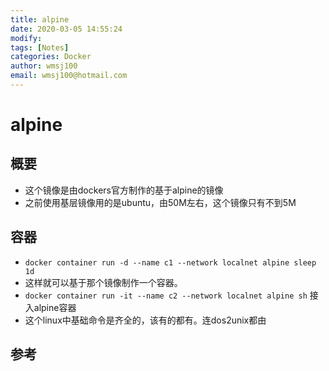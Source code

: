 ```yaml
---
title: alpine
date: 2020-03-05 14:55:24
modify: 
tags: [Notes]
categories: Docker
author: wmsj100
email: wmsj100@hotmail.com
---
```


# alpine

## 概要

- 这个镜像是由dockers官方制作的基于alpine的镜像
- 之前使用基层镜像用的是ubuntu，由50M左右，这个镜像只有不到5M

## 容器

- `docker container run -d --name c1 --network localnet alpine sleep 1d` 
- 这样就可以基于那个镜像制作一个容器。
- `docker container run -it --name c2 --network localnet alpine sh` 接入alpine容器
- 这个linux中基础命令是齐全的，该有的都有。连dos2unix都由

## 参考

